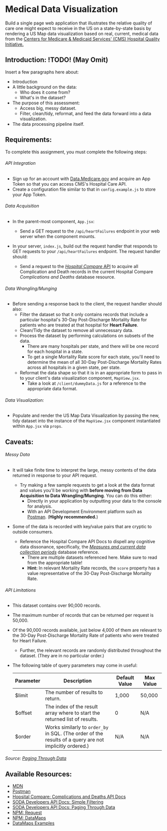 # Medical Data Visualization

Build a single page web application that illustrates the relative quality of care one might expect to receive in the US on a state-by-state basis by rendering a US Map data visualization based on real, current, medical data from the [Centers for Medicare & Medicaid Services' (CMS) Hospital Quality Initiative.](https://www.cms.gov/Medicare/Quality-Initiatives-Patient-Assessment-Instruments/HospitalQualityInits/HospitalCompare.html)

## Introduction: !TODO! (May Omit)

Insert a few paragraphs here about:
- Introduction
- A little background on the data:
  - Who does it come from?
  - What's in the dataset?
- The purpose of this assessment: 
  - Access big, messy dataset.  
  - Filter, clean/tidy, reformat, and feed the data forward into a data visualization.
- The data processing pipeline itself.

## Requirements:

To complete this assignment, you must complete the following steps:

###### API Integration
- Sign up for an account with [Data.Medicare.gov](https://data.medicare.gov/login) and acquire an App Token so that you can access CMS's Hospital Care API.
- Create a configuration file similar to that in `config.example.js` to store your App Token.

###### Data Acquisition
- In the parent-most component, `App.jsx`:
  - Send a GET request to the `/api/heartFailures` endpoint in your web server when the component mounts.  


- In your server, `index.js`, build out the request handler that responds to GET requests to your `/api/heartFailures` endpoint.  The request handler should:
  -  Send a request to the [*Hospital Compare* API](https://dev.socrata.com/foundry/data.medicare.gov/ukfj-tt6v) to acquire all Complication and Death records in the current Hospital Compare *Complications and Deaths* database resource.

###### Data Wrangling/Munging
- Before sending a response back to the client, the request handler should also:
  - Filter the dataset so that it only contains records that include a particular hospital's 30-Day Post-Discharge Mortality Rate for patients who are treated at that hospital for **Heart Failure**.
  - Clean/Tidy the dataset to remove all unnecessary data.
  - Process the dataset by performing calculations on subsets of the data.
    - There are many hospitals per state, and there will be one record for each hospital in a state.
    - To get a single Mortality Rate score for each state, you'll need to determine the mean of all 30-Day Post-Discharge Mortality Rates across all hospitals in a given state, per state.
  - Reformat the data shape so that it is in an appropriate form to pass in to your client's data visualization component, `MapView.jsx`.
    - Take a look at `/client/dummyData.js` for a reference to the appropriate data format.

###### Data Visualization:

- Populate and render the US Map Data Visualization by passing the new, tidy dataset into the instance of the `MapView.jsx` component instantiated within `App.jsx` via `props`.
  

## Caveats:

###### Messy Data

- It will take finite time to interpret the large, messy contents of the data returned in response to your API request.
  - Try making a few sample requests to get a look at the data format and values you'll be working with **before moving from Data Acquisition to Data Wrangling/Munging**. You can do this either: 
    - Directly in your application by outputting your data to the console for analysis.
    - With an API Development Environment platform such as [Postman](https://www.getpostman.com/).  (**Highly recommended.**)  


- Some of the data is recorded with key/value pairs that are cryptic to outside consumers.
  - Reference the Hospital Compare API Docs to dispell any cognitive data dissonance, specifically, the [*Measures and current data collection periods*](https://www.medicare.gov/hospitalcompare/Data/Data-Updated.html#) database reference.
    - There are multiple datasets referenced here. Make sure to read from the appropriate table!
    - **Hint:** In relevant Mortality Rate records, the `score` property has a value representative of the 30-Day Post-Discharge Mortality Rate.

###### API Limitations
- This dataset contains over 90,000 records.
- The maximum number of records that can be returned per request is 50,000.
- Of the 90,000 records available, just below 4,000 of them are relevant to the 30-Day Post-Discharge Mortality Rate of patients who were treated for Heart Failure.
  - Further, the relevant records are randomly distributed throughout the dataset.  (They are in no particular order.)  


- The following table of query parameters may come in useful:

  | Parameter     | Description                                                                                             | Default Value  | Max Value  |
  | ------------- | ------------------------------------------------------------------------------------------------------- | -------------- | ---------- |
  | $limit        | The number of results to return.                                                                        | 1,000          | 50,000     |
  | $offset       | The index of the result array where to start the returned list of results.                              | 0              | N/A        |
  | $order        | Works similarly to `order_by` in SQL. (The order of the results of a query are not implicitly ordered.) | N/A            | N/A        |  

*Source: [Paging Through Data](https://dev.socrata.com/docs/paging.html#2.1)*

## Available Resources:

- [MDN](https://developer.mozilla.org/bm/docs/Web/JavaScript)
- [Postman](https://www.getpostman.com/)
- [Hopsital Compare: Complications and Deaths API Docs](https://dev.socrata.com/foundry/data.medicare.gov/ukfj-tt6v)
- [SODA Developers API Docs: Simple Filtering](https://dev.socrata.com/docs/filtering.html)
- [SODA Developers API Docs: Paging Through Data](https://dev.socrata.com/docs/paging.html#2.1)
- [NPM: Request](https://www.npmjs.com/package/request)
- [NPM: DataMaps](https://www.npmjs.com/package/datamaps)
- [DataMaps Examples](http://datamaps.github.io/)
